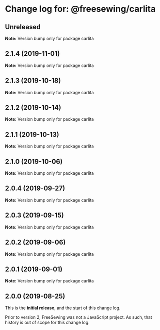 # Change log for: @freesewing/carlita


## Unreleased

**Note:** Version bump only for package carlita


## 2.1.4 (2019-11-01)

**Note:** Version bump only for package carlita


## 2.1.3 (2019-10-18)

**Note:** Version bump only for package carlita


## 2.1.2 (2019-10-14)

**Note:** Version bump only for package carlita


## 2.1.1 (2019-10-13)

**Note:** Version bump only for package carlita


## 2.1.0 (2019-10-06)

**Note:** Version bump only for package carlita


## 2.0.4 (2019-09-27)

**Note:** Version bump only for package carlita


## 2.0.3 (2019-09-15)

**Note:** Version bump only for package carlita


## 2.0.2 (2019-09-06)

**Note:** Version bump only for package carlita


## 2.0.1 (2019-09-01)

**Note:** Version bump only for package carlita




## 2.0.0 (2019-08-25)

This is the **initial release**, and the start of this change log.

Prior to version 2, FreeSewing was not a JavaScript project.
As such, that history is out of scope for this change log.
